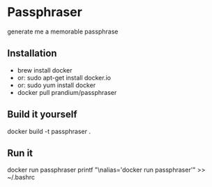 # Passphraser
generate me a memorable passphrase

## Installation
- brew install docker
- or: sudo apt-get install docker.io
- or: sudo yum install docker
- docker pull prandium/passphraser

## Build it yourself
docker build -t passphraser .

## Run it
docker run passphraser
printf "\nalias='docker run passphraser'" >> ~/.bashrc